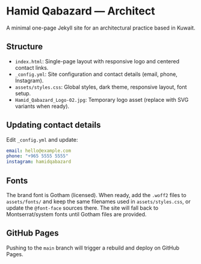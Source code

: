 # Hamid Qabazard — Architect

A minimal one-page Jekyll site for an architectural practice based in Kuwait.

## Structure
- `index.html`: Single-page layout with responsive logo and centered contact links.
- `_config.yml`: Site configuration and contact details (email, phone, Instagram).
- `assets/styles.css`: Global styles, dark theme, responsive layout, font setup.
- `Hamid_Qabazard_Logo-02.jpg`: Temporary logo asset (replace with SVG variants when ready).

## Updating contact details
Edit `_config.yml` and update:

```yaml
email: hello@example.com
phone: "+965 5555 5555"
instagram: hamidqabazard
```

## Fonts
The brand font is Gotham (licensed). When ready, add the `.woff2` files to `assets/fonts/` and keep the same filenames used in `assets/styles.css`, or update the `@font-face` sources there. The site will fall back to Montserrat/system fonts until Gotham files are provided.

## GitHub Pages
Pushing to the `main` branch will trigger a rebuild and deploy on GitHub Pages.
